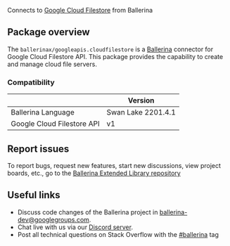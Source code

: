 Connects to [Google Cloud Filestore](https://cloud.google.com/filestore/docs/reference/rest) from Ballerina

## Package overview
The `ballerinax/googleapis.cloudfilestore` is a [Ballerina](https://ballerina.io/) connector for Google Cloud Filestore API.
This package provides the capability to create and manage cloud file servers.

### Compatibility
|                            | Version         |
|----------------------------|-----------------|
| Ballerina Language         | Swan Lake 2201.4.1| 
| Google Cloud Filestore API | v1              |

## Report issues
To report bugs, request new features, start new discussions, view project boards, etc., go to the [Ballerina Extended Library repository](https://github.com/ballerina-platform/ballerina-extended-library)

## Useful links
- Discuss code changes of the Ballerina project in [ballerina-dev@googlegroups.com](mailto:ballerina-dev@googlegroups.com).
- Chat live with us via our [Discord server](https://discord.gg/ballerinalang).
- Post all technical questions on Stack Overflow with the [#ballerina](https://stackoverflow.com/questions/tagged/ballerina) tag
